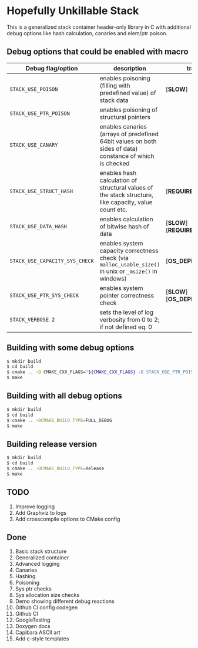 # Hopefully Unkillable Stack

This is a generalized stack container header-only library in C with additional debug options like hash calculation, canaries and elem/ptr poison.

## Debug options that could be enabled with macro

| Debug flag/option              | description                                                                                                              | traits |
|--------------------------------|--------------------------------------------------------------------------------------------------------------------------|--------|
| `STACK_USE_POISON`             | enables poisoning (filling with predefined value) of stack data                                                          | [**SLOW**] |
| `STACK_USE_PTR_POISON`         | enables poisoning of structural pointers                                                                                 | |
| `STACK_USE_CANARY`             | enables canaries (arrays of predefined 64bit values on both sides of data) constance of which is checked                 | |
| `STACK_USE_STRUCT_HASH`        | enables hash calculation of structural values of the stack structure, like capacity, value count etc.                    | [**REQUIRES_SSE4.2**] |
| `STACK_USE_DATA_HASH`          | enables calculation of bitwise hash of data                                                                              | [**SLOW**] [**REQUIRES_SSE4.2**] |
| `STACK_USE_CAPACITY_SYS_CHECK` | enables system capacity correctness check (via `malloc_usable_size()` in unix or `_msize()` in windows)                  | [**OS_DEPENDENT**] |
| `STACK_USE_PTR_SYS_CHECK`      | enables system pointer correctness check                                                                                 | [**SLOW**] [**OS_DEPENDENT**] |
| `STACK_VERBOSE 2`              | sets the level of log verbosity from 0 to 2; if not defined eq. 0                                                        | |


## Building with some debug options
```bash
$ mkdir build
$ cd build
$ cmake .. -D CMAKE_CXX_FLAGS="${CMAKE_CXX_FLAGS} -D STACK_USE_PTR_POISON -D STACK_USE_DATA_HASH -D STACK_VERBOSE=2"
$ make
```


## Building with all debug options
```bash
$ mkdir build
$ cd build
$ cmake .. -DCMAKE_BUILD_TYPE=FULL_DEBUG
$ make
```


## Building release version
```bash
$ mkdir build
$ cd build
$ cmake .. -DCMAKE_BUILD_TYPE=Release
$ make
```

## TODO
1. Improve logging
2. Add Graphviz to logs
3. Add crosscompile options to CMake config

## Done
1. Basic stack structure
2. Generalized container
3. Advanced logging
4. Canaries
5. Hashing
6. Poisoning
7. Sys ptr checks
8. Sys allocation size checks
9. Demo showing different debug reactions
10. Github CI config codegen
11. Github CI
12. GoogleTesting
13. Doxygen docs
14. Capibara ASCII art
15. Add c-style templates
